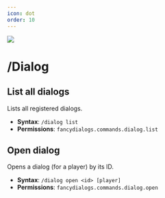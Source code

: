 ```yaml
---
icon: dot
order: 10
---
```


![](../../static/commands.png)

# /Dialog

## List all dialogs

Lists all registered dialogs.

- **Syntax**: `/dialog list`
- **Permissions**: `fancydialogs.commands.dialog.list`

## Open dialog

Opens a dialog (for a player) by its ID.

- **Syntax**: `/dialog open <id> [player]`
- **Permissions**: `fancydialogs.commands.dialog.open`
